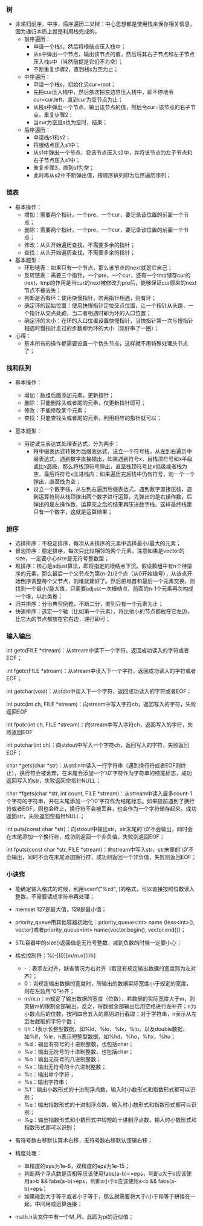 ### 树

- 非递归前序，中序，后序遍历二叉树：中心思想都是使用栈来保存相关信息，因为递归本质上就是利用栈完成的。
    - 前序遍历：
        - 申请一个栈s，然后将根结点压入栈中；
        - 从s中弹出一个节点，输出该节点的值，然后将其右子节点和左子节点压入栈s中（当然前提是它们不为空）；
        - 不断重复步骤2，直到栈s为空为止；
    - 中序遍历：
        - 申请一个栈s，初始化另cur=root；
        - 先把cur压入栈中，然后依次把左边界压入栈中，即不停地令cur=cur.left，直到cur为空节点为止；
        - 从栈s中弹出一个节点，输出该节点的值，然后令cur=该节点的右子节点，重复步骤2；
        - 当cur为空且s也为空时，结束；
    - 后序遍历：
        - 申请栈s1和s2；
        - 将根结点压入s1中；
        - 从s1中弹出一个节点，将该节点压入s2中，并将该节点的左子节点和右子节点压入s1中；
        - 重复步骤3，直到s1为空；
        - 此时再从s2中不断弹出值，按顺序排列即为后序遍历序列；



### 链表

- 基本操作：
    - 增加：需要两个指针，一个pre，一个cur，要记录该位置的前面一个节点；
    - 删除：需要两个指针，一个pre，一个cur，要记录该位置的前面一个节点；
    - 修改：从头开始遍历查找，不需要多余的指针；
    - 查找：从头开始遍历查找，不需要多余的指针；
- 基本题型：
    - 环形链表：如果只有一个节点，那么该节点的next就是它自己；
    - 反转链表：需要三个指针，一个pre，一个cur，还有一个tmp储存cur的next，tmp的作用是当cur的next被修改为pre后，能够保证cur原来的next节点不被丢失；
    - 判断是否有环：使用快慢指针，若两指针相遇，则有环；
    - 确定环的起始位置：使用快慢指针定位交点位置，让一个指针从头跑，一个指针从交点处跑，当二者相遇时即为环的入口位置；
    - 确定环的大小：在环的入口位置设置快慢指针，当快指针第一次与慢指针相遇时慢指针走过的步数即为环的大小（刚好串了一圈）；
- 心得：
    - 基本所有的操作都需要设置一个伪头节点，这样就不用特殊处理头节点了；



### 栈和队列

- 基本操作：
    - 增加：数组后面添加元素，更新指针；
    - 删除：只能删除头或者尾的元素，仅更新指针即可；
    - 修改：不能修改某个元素；
    - 查找：只能查找头或者尾的元素，利用相应的指针就可以；

- 基本题型：
    - 用逆波兰表达式处理表达式，分为两步：
        - 将中缀表达式转换为后缀表达式，设立一个符号栈，从左到右遍历中缀表达式，遇到数字直接输出，如果遇到符号x，且栈顶符号和x平级或比x高级，那么将栈顶符号弹出，直至栈顶符号比x低级或者栈为空，最后将符号x压进栈内；如果遍历完后栈中仍有符号，则一个一个弹出，直至栈为空；
        - 设立一个数字栈，从左到右遍历后缀表达式，遇到数字直接压栈，遇到运算符则从栈顶弹出两个数字进行运算，先弹出的是右操作数，后弹出的是左操作数，运算完之后的结果再压进数字栈。这样最终栈里只有一个数字，这就是运算结果；



### 排序

- 选择排序：不稳定排序，每次从未排序的元素中选择最小/最大的元素；
- 冒泡排序：稳定排序，每次只比较相邻的两个元素，注意如果是vector的size，一定要小心size是无符号整数型；
- 堆排序：核心是adjust算法，即将指定的根结点下沉。假设数组中有n个待排序的元素，那么最后一个父节点为第(n-2)/2个点（从0开始编号），从该点开始倒序调整每个父节点，则堆就建好了。然后把堆首和最后一个元素交换，则找到一个最小/最大值，只需要adjust一次根结点，前面的n-1个元素再次构成一个堆，以此类推；
- 归并排序：分治典型例题，不断二分，直到只有一个元素为止；
- 快速排序：选定一个轴（比如第一个元素），将比他小的节点都放在它左边，比它大的节点都放在它右边，递归即可；

### 输入输出

int getc(FILE *stream)：从stream中读下一个字符，返回成功读入的字符或者EOF；

int fgetc(FILE *stream)：从stream中读入下一个字符，返回成功读入的字符或者EOF；

int getchar(void)：从stdin中读入下一个字符，返回成功读入的字符或者EOF；

int putc(int ch, FILE *stream)：向stream中写入字符ch，返回写入的字符，失败返回EOF

int fputc(int ch, FILE *stream)：向stream中写入字符ch，返回写入的字符，失败返回EOF

int putchar(int ch)：向stdout中写入一个字符ch，返回写入的字符，失败返回EOF；

char *gets(char *str)：从stdin中读入一行字符串（遇到换行符或者EOF则终止），换行符会被舍弃，在末尾会添加一个'\0'字符作为字符串的结尾标志，成功返回写入的str，失败返回空指针NULL；

char *fgets(char *str, int count, FILE *stream)：从stream中读入最多count-1个字符的字符串，并在末尾添加一个'\0'字符作为结尾标志。如果提前遇到了换行符或者EOF，则也会终止，换行符不会被丢弃，也会作为一个字符储存起来。成功返回str，失败返回空指针NULL；

int puts(const char *str)：向stdout中输出str，str末尾的'\0'不会输出，同时会在末尾添加一个换行符，成功则返回一个非负值，失败则返回EOF；

int fputs(const char *str, FILE *stream)：向stream中写入str，str末尾的'\0'不会输出，同时不会在末尾添加换行符，成功则返回一个非负值，失败则返回EOF；





### 小诀窍

- 能确定输入格式的时候，利用scanf("%xd", )的格式，可以直接按照位数读入整数，不需要读成字符串再处理；
- memset 127是最大值，128是最小值；
- priority_queue用其他容器初始化：priority_queue\<int\> name {less\<int\>(), vector}或者priority_queue\<int\> name{vector.begin(), vector.end()}；
- STL容器中的size()返回值是无符号整数，减到负数的时候一定要小心；
- 格式控制符：%\[-\]\[0\]\[m/m.n\]\[l/h\]
    - -：表示左对齐，缺省情况为右对齐（若没有规定输出数据的宽度则为左对齐）；
    - 0：当规定输出数据的宽度时，所输出的数据实际宽度小于规定的宽度，则在左边用“0”补齐；
    - m/m.n：m规定了输出数据的宽度（位数），若数据的实际宽度大于m，则突破m的限制全部输出，反之，将数据全部输出后用空格进行左补齐；n为小数点后的位数，按照四舍五入的原则进行截取；对于字符串，n表示从左至右截取的字符个数；
    - l/h：l表示长整型数据，如%ld，%lo，%lx，%lu，以及double数据，如%lf，%le，h表示短整型数据，如%hd，%ho，%hx，%hu；
    - %d：输出有符号的十进制整数，也包括char；
    - %u：输出无符号的十进制整数，也包括char；
    - %o：输出无符号的八进制整数；
    - %x：输出无符号的十六进制整数；
    - %c：输出单个字符；
    - %s：输出字符串；
    - %f：输出小数形式的十进制浮点数，输入时小数形式和指数形式都可以识别；
    - %e：输出指数形式的十进制浮点数，输入时小数形式和指数形式都可以识别；
    - %g：输出指数形式和小数形式中较短的十进制浮点数，输入时小数形式和指数形式都可以识别；
- 有符号数右移默认算术右移，无符号数右移默认逻辑右移；

- 精度处理：
    - 单精度的eps为1e-6，双精度的eps为1e-15；
    - 判断两个浮点数是否相等应该使用fabs(a-b)<=eps，判断a大于b应该使用a>b && fabs(a-b)>eps，判断a小于b应该使用a<b && fabs(a-b)>eps；
    - 如果碰到大于等于或者小于等于，那么就需要将大于/小于和等于拼接在一起，中间用或运算连接；
- math.h头文件中有一个M_PI，此即为pi的近似值；